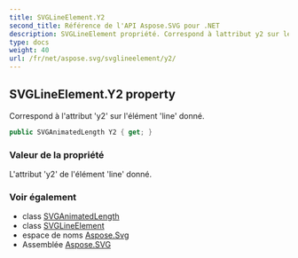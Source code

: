 ```yaml
---
title: SVGLineElement.Y2
second_title: Référence de l'API Aspose.SVG pour .NET
description: SVGLineElement propriété. Correspond à lattribut y2 sur lélément line donné.
type: docs
weight: 40
url: /fr/net/aspose.svg/svglineelement/y2/
---
```

## SVGLineElement.Y2 property

Correspond à l'attribut 'y2' sur l'élément 'line' donné.

```csharp
public SVGAnimatedLength Y2 { get; }
```

### Valeur de la propriété

L'attribut 'y2' de l'élément 'line' donné.

### Voir également

* class [SVGAnimatedLength](../../../aspose.svg.datatypes/svganimatedlength/)
* class [SVGLineElement](../)
* espace de noms [Aspose.Svg](../../svglineelement/)
* Assemblée [Aspose.SVG](../../../)


